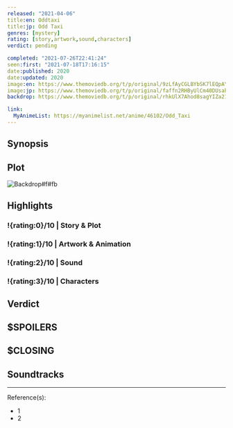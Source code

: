 ```yaml
---
released: "2021-04-06"
title:en: Oddtaxi
title:jp: Odd Taxi
genres: [mystery]
rating: [story,artwork,sound,characters]
verdict: pending

completed: "2021-07-26T22:41:24"
seen:first: "2021-07-18T17:16:15"
date:published: 2020
date:updated: 2020
image:en: https://www.themoviedb.org/t/p/original/9zLfAyCGLBYbSK7lEQpAY5BRBrc.jpg
image:jp: https://www.themoviedb.org/t/p/original/faffn2RHByUlCm40DUsahp036Nw.jpg
backdrop: https://www.themoviedb.org/t/p/original/rhkUlX7Ahod8sagYIZa21aHpglz.jpg

link:
  MyAnimeList: https://myanimelist.net/anime/46102/Odd_Taxi
---
```



## Synopsis

## Plot

![Backdrop#f#fb](https://www.themoviedb.org/t/p/original/vaH4XdNBXwhOpyBQx9sXfnUu0BJ.jpg "Source: TMDB")

## Highlights

### !{rating:0}/10 | Story & Plot

### !{rating:1}/10 | Artwork & Animation

### !{rating:2}/10 | Sound

### !{rating:3}/10 | Characters

## Verdict

## $SPOILERS

## $CLOSING

## Soundtracks

***
Reference(s):

- 1
- 2
